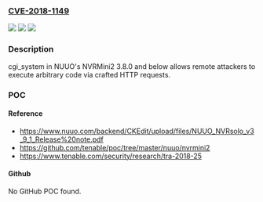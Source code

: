 ### [CVE-2018-1149](https://cve.mitre.org/cgi-bin/cvename.cgi?name=CVE-2018-1149)
![](https://img.shields.io/static/v1?label=Product&message=NUUO%20NVRMini2&color=blue)
![](https://img.shields.io/static/v1?label=Version&message=n%2Fa&color=blue)
![](https://img.shields.io/static/v1?label=Vulnerability&message=Stack%20buffer%20overflow&color=brighgreen)

### Description

cgi_system in NUUO's NVRMini2 3.8.0 and below allows remote attackers to execute arbitrary code via crafted HTTP requests.

### POC

#### Reference
- https://www.nuuo.com/backend/CKEdit/upload/files/NUUO_NVRsolo_v3_9_1_Release%20note.pdf
- https://github.com/tenable/poc/tree/master/nuuo/nvrmini2
- https://www.tenable.com/security/research/tra-2018-25

#### Github
No GitHub POC found.

